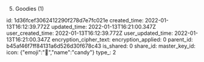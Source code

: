 5. Goodies (1)

id: 1d36fcef3062412290f278d7e7fc021e
created_time: 2022-01-13T16:12:39.772Z
updated_time: 2022-01-13T16:21:00.347Z
user_created_time: 2022-01-13T16:12:39.772Z
user_updated_time: 2022-01-13T16:21:00.347Z
encryption_cipher_text: 
encryption_applied: 0
parent_id: b45af46f7ff84131a6d526d30f678c43
is_shared: 0
share_id: 
master_key_id: 
icon: {"emoji":"🍬","name":"candy"}
type_: 2